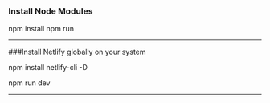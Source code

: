 ### Install Node Modules

npm install
npm run

------------------------------------------------------

###Install Netlify globally on your system

npm install netlify-cli -D

npm run dev

------------------------------------------------------
